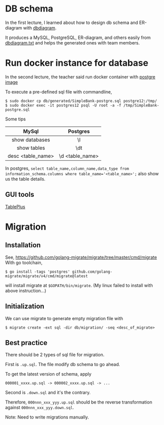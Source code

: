 # DB schema

In the first lecture, I learned about how to design db schema and ER-diagram with [dbdiagram](https://dbdiagram.io/d).

It produces a MySQL, PostgreSQL, ER-diagram, and others easily from
[dbdiagram.txt](./dbdiagram.txt) and helps the generated ones with team members.

# Run docker instance for database

In the second lecture, the teacher said run docker container with 
[postgre image](https://hub.docker.com/_/postgres/)

To execute a pre-defined sql file with commandline,

```
$ sudo docker cp db/generated/SimpleBank-postgre.sql postgre12:/tmp/
$ sudo docker exec -it postgres12 psql -U root -a -f /tmp/SimpleBank-postgre.sql
```

Some tips

|MySql|Postgres|
|:-:|:-:|
| show databases | \l |
| show tables | \dt |
|desc <table_name>| \d <table_name>|

In postgres, `select table_name,column_name,data_type from information_schema.columns where table_name='<table_name>';`
also show us the table details.

## GUI tools

[TablePlus](https://tableplus.com/)

# Migration

## Installation

See, https://github.com/golang-migrate/migrate/tree/master/cmd/migrate
With go toolchain,
```
$ go install -tags 'postgres' github.com/golang-migrate/migrate/v4/cmd/migrate@latest
```
will install migrate at `$GOPATH/bin/migrate`.
(My linux failed to install with above instruction...)

## Initialization

We can use migrate to generate empty migration file with

```
$ migrate create -ext sql -dir db/migration/ -seq <desc_of_migrate>
```

## Best practice

There should be 2 types of sql file for migration.

First is `.up.sql`. The file modify db schema to go ahead.

To get the latest version of schema, apply
```
000001_xxxx.up.sql -> 000002_xxxx.up.sql -> ...
```

Second is `.down.sql` and it's the contrary.

Therefore, `000nnn_xxx_yyy.up.sql` should be the reverse transformation
against `000nnn_xxx_yyy.down.sql`.

Note: Need to write migrations manually.
